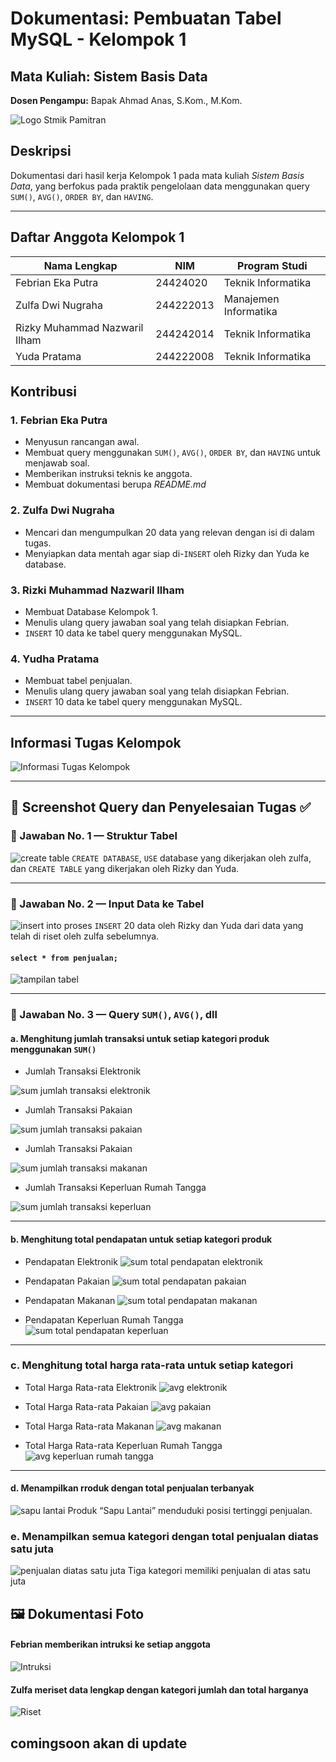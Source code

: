 # Dokumentasi: Pembuatan Tabel MySQL - Kelompok 1

## Mata Kuliah: Sistem Basis Data
**Dosen Pengampu:** Bapak Ahmad Anas, S.Kom., M.Kom.

![Logo Stmik Pamitran](assets/img/logostmikpamitran.png)

## Deskripsi

Dokumentasi dari hasil kerja Kelompok 1 pada mata kuliah *Sistem Basis Data*, yang berfokus pada praktik pengelolaan data menggunakan query `SUM()`, `AVG()`, `ORDER BY`, dan `HAVING`.

---

## Daftar Anggota Kelompok 1

| Nama Lengkap                  | NIM        | Program Studi          |
|------------------------------|------------|------------------------|
| Febrian Eka Putra            | 24424020   | Teknik Informatika     |
| Zulfa Dwi Nugraha            | 244222013  | Manajemen Informatika  |
| Rizky Muhammad Nazwaril Ilham| 244242014  | Teknik Informatika     |
| Yuda Pratama                 | 244222008  | Teknik Informatika     |

## Kontribusi

### 1. Febrian Eka Putra
- Menyusun rancangan awal.
- Membuat query menggunakan `SUM()`, `AVG()`, `ORDER BY`, dan `HAVING` untuk menjawab soal.
- Memberikan instruksi teknis ke anggota.
- Membuat dokumentasi berupa *README.md*

### 2. Zulfa Dwi Nugraha
- Mencari dan mengumpulkan 20 data yang relevan dengan isi di dalam tugas.
- Menyiapkan data mentah agar siap di-`INSERT` oleh Rizky dan Yuda ke database.

### 3. Rizki Muhammad Nazwaril Ilham
- Membuat Database Kelompok 1.
- Menulis ulang query jawaban soal yang telah disiapkan Febrian.
- `INSERT` 10 data ke tabel query menggunakan MySQL.

### 4. Yudha Pratama
- Membuat tabel penjualan.
- Menulis ulang query jawaban soal yang telah disiapkan Febrian.
- `INSERT` 10 data ke tabel query menggunakan MySQL.

---

## Informasi Tugas Kelompok

![Informasi Tugas Kelompok](assets/img/informasitugassistembasisdata.jpg)

---

## 📸 Screenshot Query dan Penyelesaian Tugas ✅ 

### 📌 Jawaban No. 1 — Struktur Tabel

![create table](assets/screenshots/createtable.png)
`CREATE DATABASE`, `USE` database yang dikerjakan oleh zulfa, dan `CREATE TABLE` yang dikerjakan oleh Rizky dan Yuda.

---

### 📌 Jawaban No. 2 — Input Data ke Tabel

![insert into](assets/screenshots/insertinto.png)
proses `INSERT` 20 data oleh Rizky dan Yuda dari data yang telah di riset oleh zulfa sebelumnya.

#### `select * from penjualan;`
![tampilan tabel](assets/screenshots/tabelpenjualan.png)

---

### 📌 Jawaban No. 3 — Query `SUM()`, `AVG()`, dll

#### a. Menghitung jumlah transaksi untuk setiap kategori produk menggunakan `SUM()`

- Jumlah Transaksi Elektronik

![sum jumlah transaksi elektronik](assets/screenshots/jumlahtransaksielektonik.png)

- Jumlah Transaksi Pakaian

![sum jumlah transaksi pakaian](assets/screenshots/jumlahtransaksipakaian.png)

- Jumlah Transaksi Pakaian

![sum jumlah transaksi makanan](assets/screenshots/jumlahtransaksimakanan.png)

- Jumlah Transaksi Keperluan Rumah Tangga

![sum jumlah transaksi keperluan](assets/screenshots/jumlahtransaksikeperluanrumahtangga.png)

---

#### b. Menghitung total pendapatan untuk setiap kategori produk

- Pendapatan Elektronik
![sum total pendapatan elektronik](assets/screenshots/totalpendapatanelektronik.png)

- Pendapatan Pakaian
![sum total pendapatan pakaian](assets/screenshots/totalpendapatanpakaian.png)

- Pendapatan Makanan
![sum total pendapatan makanan](assets/screenshots/totalpendapatanmakanan.png)

- Pendapatan Keperluan Rumah Tangga
![sum total pendapatan keperluan](assets/screenshots/totalpendapatankeperluanrumahtangga.png)

---

### c. Menghitung total harga rata-rata untuk setiap kategori

-  Total Harga Rata-rata Elektronik
![avg elektronik](assets/screenshots/avgelektronik.png)

- Total Harga Rata-rata Pakaian
![avg pakaian](assets/screenshots/avgpakaian.png)

- Total Harga Rata-rata Makanan
![avg makanan](assets/screenshots/avgmakanan.png)

- Total Harga Rata-rata Keperluan Rumah Tangga
![avg keperluan rumah tangga](assets/screenshots/avgkeperluanrumahtangga.png)

---

#### d. Menampilkan rroduk dengan total penjualan terbanyak

![sapu lantai](assets/screenshots/produkpenjualanterbanyak.png)
Produk “Sapu Lantai” menduduki posisi tertinggi penjualan.

### e. Menampilkan semua kategori dengan total penjualan diatas satu juta

![penjualan diatas satu juta](assets/screenshots/penjualandiatassatujuta.png)
Tiga kategori memiliki penjualan di atas satu juta

## 🖼️ Dokumentasi Foto

#### Febrian memberikan intruksi ke setiap anggota
![Intruksi](assets/screenshots/intruksi.png)

#### Zulfa meriset data lengkap dengan kategori jumlah dan total harganya

![Riset](assets/screenshots/upariset.jpeg)

## comingsoon akan di update
